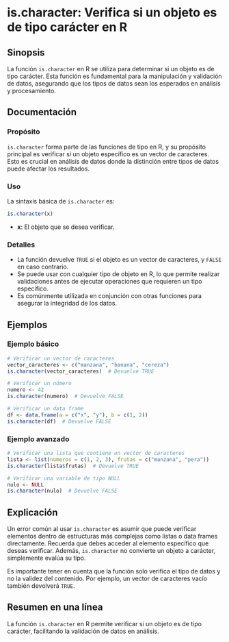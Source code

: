 <!--
Meta Description: # is.character: Verifica si un objeto es de tipo carácter en R ## Sinopsis La función `is.character` en R se utiliza para determinar si un objeto es d...
Meta Keywords: character, verificar, tipo, que, objeto
-->

# is.character: Verifica si un objeto es de tipo carácter en R

## Sinopsis
La función `is.character` en R se utiliza para determinar si un objeto es de tipo carácter. Esta función es fundamental para la manipulación y validación de datos, asegurando que los tipos de datos sean los esperados en análisis y procesamiento.

## Documentación
### Propósito
`is.character` forma parte de las funciones de tipo en R, y su propósito principal es verificar si un objeto específico es un vector de caracteres. Esto es crucial en análisis de datos donde la distinción entre tipos de datos puede afectar los resultados.

### Uso
La sintaxis básica de `is.character` es:

```R
is.character(x)
```

- **x**: El objeto que se desea verificar.

### Detalles
- La función devuelve `TRUE` si el objeto es un vector de caracteres, y `FALSE` en caso contrario.
- Se puede usar con cualquier tipo de objeto en R, lo que permite realizar validaciones antes de ejecutar operaciones que requieren un tipo específico.
- Es comúnmente utilizada en conjunción con otras funciones para asegurar la integridad de los datos.

## Ejemplos
### Ejemplo básico
```R
# Verificar un vector de caracteres
vector_caracteres <- c("manzana", "banana", "cereza")
is.character(vector_caracteres)  # Devuelve TRUE

# Verificar un número
numero <- 42
is.character(numero)  # Devuelve FALSE

# Verificar un data frame
df <- data.frame(a = c("x", "y"), b = c(1, 2))
is.character(df)  # Devuelve FALSE
```

### Ejemplo avanzado
```R
# Verificar una lista que contiene un vector de caracteres
lista <- list(numeros = c(1, 2, 3), frutas = c("manzana", "pera"))
is.character(lista$frutas)  # Devuelve TRUE

# Verificar una variable de tipo NULL
nulo <- NULL
is.character(nulo)  # Devuelve FALSE
```

## Explicación
Un error común al usar `is.character` es asumir que puede verificar elementos dentro de estructuras más complejas como listas o data frames directamente. Recuerda que debes acceder al elemento específico que deseas verificar. Además, `is.character` no convierte un objeto a carácter, simplemente evalúa su tipo.

Es importante tener en cuenta que la función solo verifica el tipo de datos y no la validez del contenido. Por ejemplo, un vector de caracteres vacío también devolverá `TRUE`.

## Resumen en una línea
La función `is.character` en R permite verificar si un objeto es de tipo carácter, facilitando la validación de datos en análisis.
